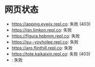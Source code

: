# 网页状态
- https://apping.eywjx.repl.co: 失败 (403)
- https://jsn.limkon.repl.co: 失败
- https://figura.hpbmm.repl.co: 失败
- https://su--yoyholee.repl.co: 失败
- https://aro.flinthill.repl.co: 失败
- https://tote.kaikaixin.repl.co: 失败 (403)
- : 失败
